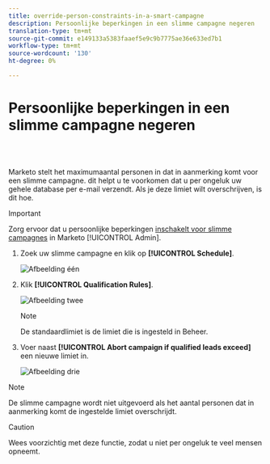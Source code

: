 ```yaml
---
title: override-person-constraints-in-a-smart-campagne
description: Persoonlijke beperkingen in een slimme campagne negeren
translation-type: tm+mt
source-git-commit: e149133a5383faaef5e9c9b7775ae36e633ed7b1
workflow-type: tm+mt
source-wordcount: '130'
ht-degree: 0%

---
```



# Persoonlijke beperkingen in een slimme campagne negeren

<br> 

Marketo stelt het maximumaantal personen in dat in aanmerking komt voor een slimme campagne. dit helpt u te voorkomen dat u per ongeluk uw gehele database per e-mail verzendt. Als je deze limiet wilt overschrijven, is dit hoe.

>[!IMPORTANT]
>
>Zorg ervoor dat u persoonlijke beperkingen [inschakelt voor slimme campagnes](https://docs.marketo.com/display/DOCS/Enable+Person+Restrictions+for+Smart+Campaigns) in Marketo [!UICONTROL Admin].

1. Zoek uw slimme campagne en klik op **[!UICONTROL Schedule]**.

   ![Afbeelding één](/help/sky/assets/smart-campaigns/override-person-restrictions-in-a-smart-campaign/override-person-restrictions-in-a-smart-campaign-1.png)

1. Klik **[!UICONTROL Qualification Rules]**.

   ![Afbeelding twee](/help/sky/assets/smart-campaigns/override-person-restrictions-in-a-smart-campaign/override-person-restrictions-in-a-smart-campaign-2.png)

   >[!NOTE]
   >
   >De standaardlimiet is de limiet die is ingesteld in Beheer.

1. Voer naast **[!UICONTROL Abort campaign if qualified leads exceed]** een nieuwe limiet in.

   ![Afbeelding drie](/help/sky/assets/smart-campaigns/override-person-restrictions-in-a-smart-campaign/override-person-restrictions-in-a-smart-campaign-3.png)

>[!NOTE]
>
>De slimme campagne wordt niet uitgevoerd als het aantal personen dat in aanmerking komt de ingestelde limiet overschrijdt.

>[!CAUTION]
>
>Wees voorzichtig met deze functie, zodat u niet per ongeluk te veel mensen opneemt.

